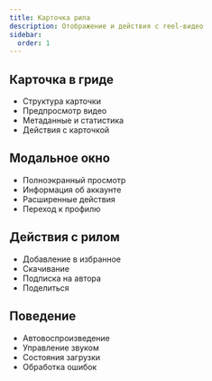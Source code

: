 ```yaml
---
title: Карточка рила
description: Отображение и действия с reel-видео
sidebar:
  order: 1
---
```


## Карточка в гриде
- Структура карточки
- Предпросмотр видео
- Метаданные и статистика
- Действия с карточкой

## Модальное окно
- Полноэкранный просмотр
- Информация об аккаунте
- Расширенные действия
- Переход к профилю

## Действия с рилом
- Добавление в избранное
- Скачивание
- Подписка на автора
- Поделиться

## Поведение
- Автовоспроизведение
- Управление звуком
- Состояния загрузки
- Обработка ошибок
